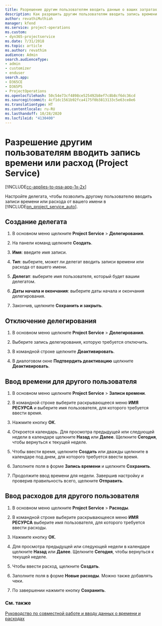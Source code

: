 ```yaml
---
title: Разрешение другим пользователям вводить данные о ваших затратах времени или расходах
description: Как разрешить другим пользователям вводить запись времени или расход в Project Service
author: revathiMuthiah
manager: kfend
ms.service: project-operations
ms.custom:
- dyn365-projectservice
ms.date: 7/31/2018
ms.topic: article
ms.author: revathim
audience: Admin
search.audienceType:
- admin
- customizer
- enduser
search.app:
- D365CE
- D365PS
- ProjectOperations
ms.openlocfilehash: 50c54e73cf4898ce525492b8ef7c8b8cf6dc36cd
ms.sourcegitcommit: 4cf1dc1561b92fca4175f0b3813133c5e63ce8e6
ms.translationtype: HT
ms.contentlocale: ru-RU
ms.lasthandoff: 10/28/2020
ms.locfileid: "4130400"
---
```

# <a name="allow-someone-else-to-enter-your-time-entry-or-expense-project-service"></a>Разрешение другим пользователям вводить запись времени или расход (Project Service)

[!INCLUDE[cc-applies-to-psa-app-1x-2x](../includes/cc-applies-to-psa-app-1x-2x.md)]

Настройте делегата, чтобы позволить другому пользователю вводить записи времени или расхода от вашего имени в [!INCLUDE[pn_project_service_auto](../includes/pn-project-service-auto.md)].  
  
## <a name="create-a-delegate"></a>Создание делегата  
  
1.  В основном меню щелкните **Project Service** > **Делегирования**.  
  
2.  На панели команд щелкните **Создать**.  
  
3. **Имя**: введите имя записи.  
  
4. **Тип**: выберите, может ли делегат вводить записи времени или расхода от вашего имени.  
  
5. **Делегат**: выберите имя пользователя, который будет вашим делегатом.  
  
6. **Даты начала и окончания**: выберите даты начала и окончания делегирования.  
  
7.  Закончив, щелкните **Сохранить и закрыть**.  
  
## <a name="turn-off-delegation"></a>Отключение делегирования  
  
1.  В основном меню щелкните **Project Service** > **Делегирования**.  
  
2.  Выберите запись делегирования, которую требуется отключить.  
  
3.  В командной строке щелкните **Деактивировать**.  
  
4.  В диалоговом окне **Подтвердить деактивацию** щелкните **Деактивировать**.  
  
## <a name="enter-time-for-someone-else"></a>Ввод времени для другого пользователя  
  
1.  В основном меню щелкните **Project Service** > **Записи времени**.  
  
2.  В командной строке выберите раскрывающееся меню **ИМЯ РЕСУРСА** и выберите имя пользователя, для которого требуется ввести время.  
  
3.  Нажмите кнопку **ОК**.  
  
4.  Откроется календарь. Для просмотра предыдущей или следующей недели в календаре щелкните **Назад** или **Далее**. Щелкните **Сегодня**, чтобы вернуться к текущей неделе.  
  
5.  Чтобы ввести время, щелкните **Создать** или дважды щелкните в календаре под днем, для которого требуется ввести время.  
  
6.  Заполните поля в форме **Запись времени** и щелкните **Сохранить**.  
  
7.  Продолжите ввод времени для недели. Завершив настройку и проверив правильность всего, щелкните **Отправить**.  
  
## <a name="enter-expenses-for-someone-else"></a>Ввод расходов для другого пользователя  
  
1.  В основном меню щелкните **Project Service** > **Расходы**.  
  
2.  В командной строке выберите раскрывающееся меню **ИМЯ РЕСУРСА** выберите имя пользователя, для которого требуется ввести расходы.  
  
3.  Нажмите кнопку **ОК**.  
  
4.  Для просмотра предыдущей или следующей недели в календаре щелкните **Назад** или **Далее**. Щелкните **Сегодня**, чтобы вернуться к текущей неделе.  
  
5.  Чтобы ввести расход, щелкните **Создать**.  
  
6.  Заполните поля в форме **Новые расходы**. Можно также добавлять чеки.  
  
7.  По завершении нажмите кнопку **Сохранить**.  
  
### <a name="see-also"></a>См. также  
 [Руководство по совместной работе и вводу данных о времени и расходах](../psa/time-expense-collaboration-guide.md)

